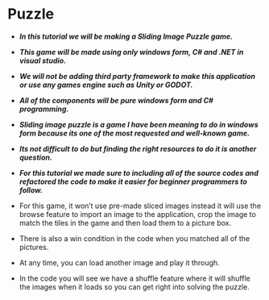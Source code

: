 # Puzzle

- **_In this tutorial we will be making a Sliding Image  Puzzle game._**
  
- **_This game will be made using only  windows form, C# and .NET in visual studio._**
  
- **_We will not be adding third party framework to make this application or use any games engine such as Unity or GODOT._**
  
- **_All of the components will be pure windows form and C# programming._**
  
- **_Sliding image puzzle is a game I have been meaning to do in windows form because its one of the most requested and well-known game._**
  
- **_Its not difficult to do but finding the right resources to do it is another question._**
  
- **_For this tutorial we made sure to including all of the source codes and refactored the code to make it easier for beginner programmers to follow._**

- For this game, it won’t use pre-made sliced images instead it will use the browse feature to import an image to the application, crop the image to match the tiles in the game and then load them to a picture box.
  
- There is also a win condition in the code when you matched all of the pictures.
  
- At any time, you can load another image and play it through.
  
- In the code you will see we have a shuffle feature where it will shuffle the images when it loads so you can get right into solving the puzzle.
